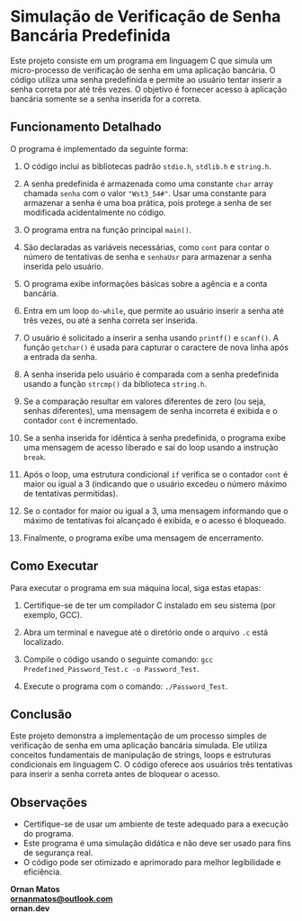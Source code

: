 # Simulação de Verificação de Senha Bancária Predefinida

Este projeto consiste em um programa em linguagem C que simula um micro-processo de verificação de senha em uma aplicação bancária. O código utiliza uma senha predefinida e permite ao usuário tentar inserir a senha correta por até três vezes. O objetivo é fornecer acesso à aplicação bancária somente se a senha inserida for a correta.

## Funcionamento Detalhado

O programa é implementado da seguinte forma:

1. O código inclui as bibliotecas padrão `stdio.h`, `stdlib.h` e `string.h`.

2. A senha predefinida é armazenada como uma constante `char` array chamada `senha` com o valor `"Wst3_54#"`. Usar uma constante para armazenar a senha é uma boa prática, pois protege a senha de ser modificada acidentalmente no código.

3. O programa entra na função principal `main()`.

4. São declaradas as variáveis necessárias, como `cont` para contar o número de tentativas de senha e `senhaUsr` para armazenar a senha inserida pelo usuário.

5. O programa exibe informações básicas sobre a agência e a conta bancária.

6. Entra em um loop `do-while`, que permite ao usuário inserir a senha até três vezes, ou até a senha correta ser inserida.

7. O usuário é solicitado a inserir a senha usando `printf()` e `scanf()`. A função `getchar()` é usada para capturar o caractere de nova linha após a entrada da senha.

8. A senha inserida pelo usuário é comparada com a senha predefinida usando a função `strcmp()` da biblioteca `string.h`.

9. Se a comparação resultar em valores diferentes de zero (ou seja, senhas diferentes), uma mensagem de senha incorreta é exibida e o contador `cont` é incrementado.

10. Se a senha inserida for idêntica à senha predefinida, o programa exibe uma mensagem de acesso liberado e sai do loop usando a instrução `break`.

11. Após o loop, uma estrutura condicional `if` verifica se o contador `cont` é maior ou igual a 3 (indicando que o usuário excedeu o número máximo de tentativas permitidas).

12. Se o contador for maior ou igual a 3, uma mensagem informando que o máximo de tentativas foi alcançado é exibida, e o acesso é bloqueado.

13. Finalmente, o programa exibe uma mensagem de encerramento.

## Como Executar

Para executar o programa em sua máquina local, siga estas etapas:

1. Certifique-se de ter um compilador C instalado em seu sistema (por exemplo, GCC).

2. Abra um terminal e navegue até o diretório onde o arquivo `.c` está localizado.

3. Compile o código usando o seguinte comando: `gcc Predefined_Password_Test.c -o Password_Test`.

4. Execute o programa com o comando: `./Password_Test`.

## Conclusão

Este projeto demonstra a implementação de um processo simples de verificação de senha em uma aplicação bancária simulada. Ele utiliza conceitos fundamentais de manipulação de strings, loops e estruturas condicionais em linguagem C. O código oferece aos usuários três tentativas para inserir a senha correta antes de bloquear o acesso.

## Observações

- Certifique-se de usar um ambiente de teste adequado para a execução do programa.
- Este programa é uma simulação didática e não deve ser usado para fins de segurança real.
- O código pode ser otimizado e aprimorado para melhor legibilidade e eficiência.


**Ornan Matos**  
**ornanmatos@outlook.com**  
**ornan.dev**